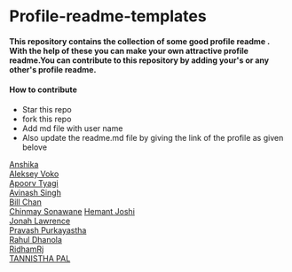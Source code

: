 # Profile-readme-templates

#### This repository contains the collection of some good profile readme . With the help of these you can make your own attractive profile readme.You can contribute to this repository by adding your's or any other's profile readme.

#### How to contribute 

* Star this repo
* fork this repo
* Add md file with user name 
* Also update the readme.md file by giving the link of the profile as given belove


[Anshika](https://github.com/ANSHIKA1806/) <br>
[Aleksey Voko](https://github.com/Aleksey-Voko/)<br>
[Apoorv Tyagi](https://github.com/ApoorvTyagi)<br>
[Avinash Singh](https://github.com/avinash201199/) <br>
[Bill Chan](https://github.com/billpwchan)<br>
[Chinmay Sonawane](https://github.com/chinmay29hub)
[Hemant Joshi](https://github.com/bornmay)<br>
[Jonah Lawrence](https://github.com/DenverCoder1/)<br>
[Pravash Purkayastha](https://github.com/darecoder-git/) <br>
[Rahul Dhanola](https://github.com/DHANOLA/)<br>
[RidhamRj](https://github.com/RidhamRj/)<br>
[TANNISTHA PAL](https://github.com/paltannistha/)<br>
